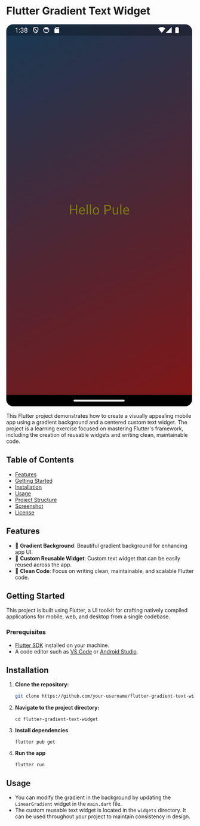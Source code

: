 # Flutter Gradient Text Widget

![My Image](https://github.com/pulemojatau/flutter-gradient-text-widget/blob/main/screen.png)

This Flutter project demonstrates how to create a visually appealing mobile app using a gradient background and a centered custom text widget. The project is a learning exercise focused on mastering Flutter's framework, including the creation of reusable widgets and writing clean, maintainable code.

## Table of Contents
- [Features](#features)
- [Getting Started](#getting-started)
- [Installation](#installation)
- [Usage](#usage)
- [Project Structure](#project-structure)
- [Screenshot](#screenshot)
- [License](#license)

## Features
- 🌈 **Gradient Background**: Beautiful gradient background for enhancing app UI.
- 🔧 **Custom Reusable Widget**: Custom text widget that can be easily reused across the app.
- 🧼 **Clean Code**: Focus on writing clean, maintainable, and scalable Flutter code.

## Getting Started
This project is built using Flutter, a UI toolkit for crafting natively compiled applications for mobile, web, and desktop from a single codebase.

### Prerequisites
- [Flutter SDK](https://flutter.dev/docs/get-started/install) installed on your machine.
- A code editor such as [VS Code](https://code.visualstudio.com/) or [Android Studio](https://developer.android.com/studio).

## Installation

1. **Clone the repository:**
   ```bash
   git clone https://github.com/your-username/flutter-gradient-text-widget.git

2. **Navigate to the project directory:**
   ```
   cd flutter-gradient-text-widget
   
3. **Install dependencies**
   ```
   flutter pub get
   
4. **Run the app**
   ```
   flutter run

## Usage
- You can modify the gradient in the background by updating the `LinearGradient` widget in the `main.dart` file.
- The custom reusable text widget is located in the `widgets` directory. It can be used throughout your project to maintain consistency in design.





